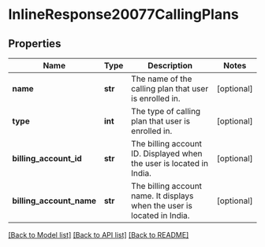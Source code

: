 # InlineResponse20077CallingPlans

## Properties
Name | Type | Description | Notes
------------ | ------------- | ------------- | -------------
**name** | **str** | The name of the calling plan that user is enrolled in. | [optional] 
**type** | **int** | The type of calling plan that user is enrolled in. | [optional] 
**billing_account_id** | **str** | The billing account ID. Displayed when the user is located in India. | [optional] 
**billing_account_name** | **str** | The billing account name. It displays when the user is located in India. | [optional] 

[[Back to Model list]](../README.md#documentation-for-models) [[Back to API list]](../README.md#documentation-for-api-endpoints) [[Back to README]](../README.md)

